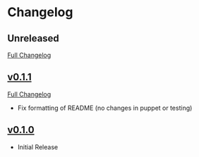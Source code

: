 Changelog
=========

## Unreleased
[Full Changelog](https://github.com/pcfens/puppet-static_custom_facts/compare/v0.1.0...HEAD)

## [v0.1.1](https://github.com/pcfens/puppet-static_custom_facts/tree/v0.1.0)
[Full Changelog](https://github.com/pcfens/puppet-static_custom_facts/compare/v0.1.0...v0.1.1)

- Fix formatting of README (no changes in puppet or testing)

## [v0.1.0](https://github.com/pcfens/puppet-static_custom_facts/tree/v0.1.0)

- Initial Release
